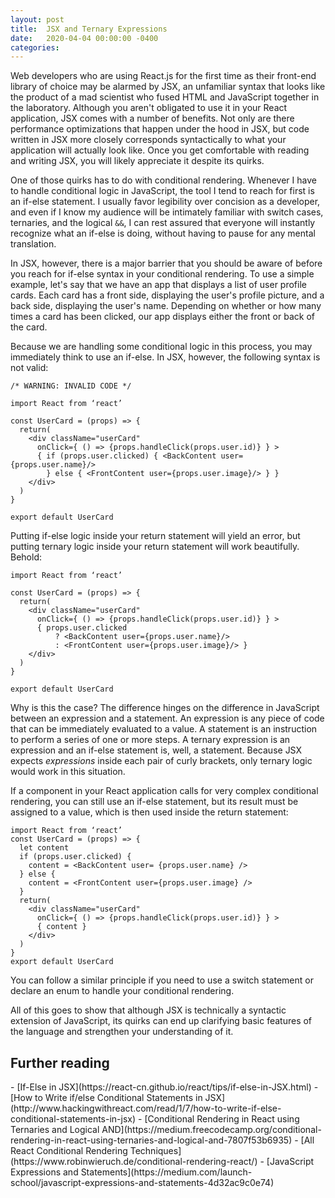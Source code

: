 ```yaml
---
layout: post
title:  JSX and Ternary Expressions
date:   2020-04-04 00:00:00 -0400
categories:
---
```

Web developers who are using React.js for the first time as their front-end library of choice may be alarmed by JSX, an unfamiliar syntax that looks like the product of a mad scientist who fused HTML and JavaScript together in the laboratory. Although you aren't obligated to use it in your React application, JSX comes with a number of benefits. Not only are there performance optimizations that happen under the hood in JSX, but code written in JSX more closely corresponds syntactically to what your application will actually look like. Once you get comfortable with reading and writing JSX, you will likely appreciate it despite its quirks.

One of those quirks has to do with conditional rendering. Whenever I have to handle conditional logic in JavaScript, the tool I tend to reach for first is an if-else statement. I usually favor legibility over concision as a developer, and even if I know my audience will be intimately familiar with switch cases, ternaries, and the logical `&&`, I can rest assured that everyone will instantly recognize what an if-else is doing, without having to pause for any mental translation.

In JSX, however, there is a major barrier that you should be aware of before you reach for if-else syntax in your conditional rendering. To use a simple example, let's say that we have an app that displays a list of user profile cards. Each card has a front side, displaying the user's profile picture, and a back side, displaying the user's name. Depending on whether or how many times a card has been clicked, our app displays either the front or back of the card.

Because we are handling some conditional logic in this process, you may immediately think to use an if-else. In JSX, however, the following syntax is not valid:

~~~
/* WARNING: INVALID CODE */

import React from ‘react’

const UserCard = (props) => {
  return(
    <div className="userCard"
      onClick={ () => {props.handleClick(props.user.id)} } >
      { if (props.user.clicked) { <BackContent user={props.user.name}/>
        } else { <FrontContent user={props.user.image}/> } }
    </div>
  )
}

export default UserCard
~~~

Putting if-else logic inside your return statement will yield an error, but putting ternary logic inside your return statement will work beautifully. Behold:

~~~
import React from ‘react’

const UserCard = (props) => {
  return(
    <div className="userCard"
      onClick={ () => {props.handleClick(props.user.id)} } >
      { props.user.clicked 
          ? <BackContent user={props.user.name}/>
          : <FrontContent user={props.user.image}/> }
    </div>
  )
}

export default UserCard
~~~

Why is this the case? The difference hinges on the difference in JavaScript between an expression and a statement. An expression is any piece of code that can be immediately evaluated to a value. A statement is an instruction to perform a series of one or more steps. A ternary expression is an expression and an if-else statement is, well, a statement. Because JSX expects *expressions* inside each pair of curly brackets, only ternary logic would work in this situation.

If a component in your React application calls for very complex conditional rendering, you can still use an if-else statement, but its result must be assigned to a value, which is then used inside the return statement:

~~~
import React from ‘react’
const UserCard = (props) => {
  let content
  if (props.user.clicked) {
    content = <BackContent user= {props.user.name} />
  } else {
    content = <FrontContent user={props.user.image} />
  }
  return(
    <div className="userCard"
      onClick={ () => {props.handleClick(props.user.id)} } >
      { content }
    </div>
  )
}
export default UserCard
~~~

You can follow a similar principle if you need to use a switch statement or declare an enum to handle your conditional rendering.

All of this goes to show that although JSX is technically a syntactic extension of JavaScript, its quirks can end up clarifying basic features of the language and strengthen your understanding of it.

<h2 class="post-subheading">Further reading</h2>
- [If-Else in JSX](https://react-cn.github.io/react/tips/if-else-in-JSX.html)
- [How to Write if/else Conditional Statements in JSX](http://www.hackingwithreact.com/read/1/7/how-to-write-if-else-conditional-statements-in-jsx)
- [Conditional Rendering in React using Ternaries and Logical AND](https://medium.freecodecamp.org/conditional-rendering-in-react-using-ternaries-and-logical-and-7807f53b6935)
- [All React Conditional Rendering Techniques](https://www.robinwieruch.de/conditional-rendering-react/)
- [JavaScript Expressions and Statements](https://medium.com/launch-school/javascript-expressions-and-statements-4d32ac9c0e74)
